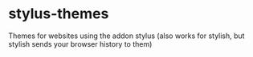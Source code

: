 # stylus-themes
Themes for websites using the addon stylus (also works for stylish, but stylish sends your browser history to them)
